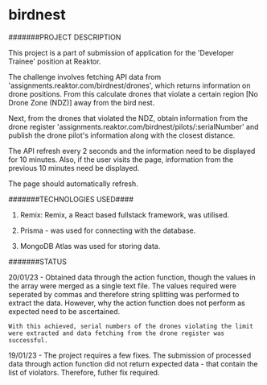 # birdnest

#######PROJECT DESCRIPTION

This project is a part of submission of application for the 'Developer Trainee' position at Reaktor.

The challenge involves fetching API data from 'assignments.reaktor.com/birdnest/drones', which returns information on drone positions. From this calculate drones that violate a certain region [No Drone Zone (NDZ)] away from the bird nest.

Next, from the drones that violated the NDZ, obtain information from the drone register 'assignments.reaktor.com/birdnest/pilots/:serialNumber' and publish the drone pilot's information along with the closest distance.

The API refresh every 2 seconds and the information need to be displayed for 10 minutes. Also, if the user visits the page, information from the previous 10 minutes need be displayed. 

The page should automatically refresh.

#######TECHNOLOGIES USED####

1. Remix: Remix, a React based fullstack framework, was utilised.

2. Prisma - was used for connecting with the database.

3. MongoDB Atlas was used for storing data.

#######STATUS

20/01/23 - Obtained data through the action function, though the values in the array were merged as a single text file. The values required were seperated by commas and therefore string splitting was performed to extract the data. However, why the action function does not perform as expected need to be ascertained.

    With this achieved, serial numbers of the drones violating the limit were extracted and data fetching from the drone register was successful.

19/01/23 - The project requires a few fixes. The submission of processed data through action function did not return expected data - that contain the list of violators. Therefore, futher fix required.


 


